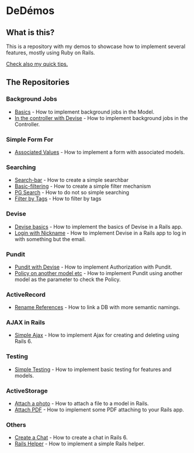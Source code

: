 # DeDémos

## What is this?
This is a repository with my demos to showcase how to implement several features, mostly using Ruby on Rails.

[Check also my quick tips.](https://github.com/andrerferrer/quickTips)


## The Repositories

### Background Jobs
- [Basics](https://github.com/andrerferrer/background-jobs-demo) - How to implement background jobs in the Model.
- [In the controller with Devise](https://github.com/andrerferrer/background-jobs-devise-demo) - How to implement background jobs in the Controller.

### Simple Form For
- [Associated Values](https://github.com/andrerferrer/nested-simple-form-demo) - How to implement a form with associated models.

### Searching
- [Search-bar](https://github.com/andrerferrer/search-bar-demo) - How to create a simple searchbar
- [Basic-filtering](https://github.com/andrerferrer/basic-filter-demo#goal) - How to create a simple filter mechanism
- [PG Search](https://github.com/andrerferrer/pg-search-demo#goal) - How to do not so simple searching
- [Filter by Tags](https://github.com/andrerferrer/filter-by-tags-demo) - How to filter by tags

### Devise
- [Devise basics](https://github.com/andrerferrer/devise-demo) - How to implement the basics of Devise in a Rails app.
- [Login with Nickname](https://github.com/andrerferrer/username-not-email-devise-demo) - How to implement Devise in a Rails app to log in with something but the email.

### Pundit
- [Pundit with Devise](https://github.com/andrerferrer/pundit-demo) - How to implement Authorization with Pundit.
- [Policy on another model etc](https://github.com/andrerferrer/pundit-outsourcing-demo) - How to implement Pundit using another model as the parameter to check the Policy.

### ActiveRecord
- [Rename References](https://github.com/andrerferrer/rename-references-demo) - How to link a DB with more semantic namings.

### AJAX in Rails
- [Simple Ajax](https://github.com/andrerferrer/ajax-rails-6-demo) - How to implement Ajax for creating and deleting using Rails 6.

### Testing
- [Simple Testing](https://github.com/andrerferrer/basic-testing-demo/#demo) - How to implement basic testing for features and models.

### ActiveStorage
- [Attach a photo](https://github.com/andrerferrer/basic-photo-demo) - How to attach a file to a model in Rails.
- [Attach PDF](https://github.com/andrerferrer/attach-pdf-demo) - How to implement some PDF attaching to your Rails app.

### Others
- [Create a Chat](https://github.com/andrerferrer/chat-demo) - How to create a chat in Rails 6.
- [Rails Helper](https://github.com/andrerferrer/rails-helper-demo) - How to implement a simple Rails helper.

